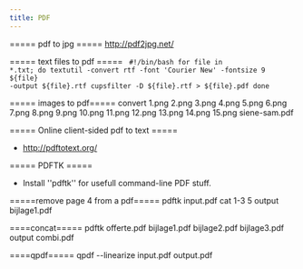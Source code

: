 ```yaml
---
title: PDF
---
```


===== pdf to jpg =====
http://pdf2jpg.net/

===== text files to pdf =====
<code bash>
#!/bin/bash
for file in *.txt; do
    textutil -convert rtf -font 'Courier New' -fontsize 9 ${file} -output ${file}.rtf
    cupsfilter -D ${file}.rtf > ${file}.pdf
done
</code>

===== images to pdf=====
  convert 1.png 2.png 3.png 4.png 5.png 6.png 7.png 8.png 9.png 10.png 11.png 12.png 13.png 14.png 15.png siene-sam.pdf
  
===== Online client-sided pdf to text =====
* http://pdftotext.org/

===== PDFTK =====
* Install ''pdftk'' for usefull command-line PDF stuff.

=====remove page 4 from a pdf=====
  pdftk input.pdf cat 1-3 5 output bijlage1.pdf
  
====concat=====
  pdftk offerte.pdf bijlage1.pdf bijlage2.pdf bijlage3.pdf output combi.pdf
  
====qpdf=====
  qpdf --linearize input.pdf output.pdf
